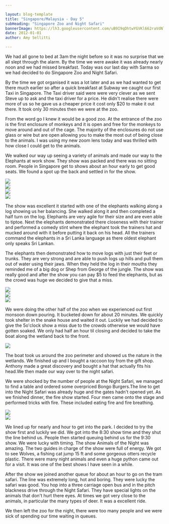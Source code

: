 ```yaml
---

layout: blog-template
title: "Singapore/Malaysia - Day 5"
subHeading: "Singapore Zoo and Night Safari"
bannerImage: https://lh3.googleusercontent.com/uB9I9qDhtwYGVKl662raVdNlVFuY2kzOUqoOgbTiGHx7wH8udIqRyGcxBe84ySIkJkPK1gWUwW5g65ibnFjplARJ9UOEPSy69HwdEFwHFScR4pmWPvXSLepvxwNIhtd0See9J8_OYg
date: 2012-01-01
author: Amy Sellitti

---
```


We had all gone to bed at 3am the night before so it was no surprise that we all slept through the alarm. By the time we were awake it was already nearly noon and we had missed breakfast. Today was our last day with Sarma so we had decided to do Singapore Zoo and Night Safari. 

By the time we got organised it was a lot later and as we had wanted to get there much earlier so after a quick breakfast at Subway we caught our first Taxi in Singapore. The Taxi driver said were were very clever as we sent Steve up to ask and the taxi driver for a price. He didn't realise there were more of us so he gave us a cheaper price it cost only $20 to make it out there. It took only 30 minutes then we were at the zoo.

From the word go I knew it would be a good zoo. At the entrance of the zoo is the first enclosure of monkeys and it is open and free for the monkeys to move around and out of the cage. The majority of the enclosures do not use glass or wire but are open allowing you to make the most out of being close to the animals. I was using my new zoom lens today and was thrilled with how close I could get to the animals. 

We walked our way up seeing a variety of animals and made our way to the Elephants at work show. They show was packed and there was no sitting room. People in Singapore get to shows about an hour early to get good seats. We found a spot up the back and settled in for the show.

<div class="center-image"><img src="https://lh3.googleusercontent.com/ev9mTL2trPx9pBDxsepH8AJfpaoUcn8pGI7fOuZPNu8W_xx4XBThBLoP7TBJYRSHZEoKuKY_HB2h-jwxM0XBw1Zu_SI_FNcb9Yudu4XDoWfAnyBP-f9JEb9cRYJOSVsEbNYiOMboFQ" /></div>
<div class="center-image"><img src="https://lh3.googleusercontent.com/O1cvmJADtjn6q-hWpAxdZUHqeBSaG8AhA84zOKiUvnMa-ZC-Y19gIDNs3WfU8RdMzQzwaOylQFWow41LYbZGuiTHQ3Q7Pj-eGERY2HCXictRqELOlgNWlz8RhAXPVFxj-eOUOE3Qqg" /></div>
<div class="center-image"><img src="https://lh3.googleusercontent.com/l-u5sbghPeRLDExqGYaOVR9PSbo5wxhhky1rcqOV3OwumFk9ZCaX_y7tcgzVMkA_7NjcQX1LXaQl1fGrhbyIRPMJ-uZSKTaLitBjKw4SFuSkeh-C32aUVR58UtvOZDXLZ-1aEbxEAw" /></div>
<div class="center-image"><img src="https://lh3.googleusercontent.com/IvnY5qxnJqiEq5f6qgmbET5jqlVpIYiGadyJ59AWjh7ZNV1k6yyT4oNJXCBT3T22KEb2likQ01QR6_D7yUPxSJRSDSIcf_5-cjh0lfG1PaOC-0eECQbVkAzTumysHuMW7pouNWMzoA" /></div>

The show was excellent it started with one of the elephants walking along a log showing us her balancing. She walked along it and then completed a half turn on the log. Elephants are very agile for their size and are even able to tiptoe. Next the elephants demonstrated there closeness with their trainer and performed a comedy stint where the elephant took the trainers hat and mucked around with it before putting it back on his head. All the trainers command the elephants in a Sri Lanka language as there oldest elephant only speaks Sri Lankan. 

The elephants then demonstrated how to move logs with just their feet or trunks. They are very strong and are able to push logs up hills and pull them out of water using their jaws. When they held the log in their mouths they reminded me of a big dog or Shep from George of the jungle. The show was really good and after the show you can pay $5 to feed the elephants, but as the crowd was huge we decided to give that a miss.

<div class="center-image"><img src="https://lh3.googleusercontent.com/aAhJIhtb5td0i5XQWqLj9gUnX5peo0bPySurFudTkzLMFlbwicia-XjBeBlHAmWtv9rhM5IxjVp2a5CouEDUUWoUYzjs0Md5o4a1kqvqxO3O6YlqxFTUrVzyDinSdZ0cys-j9pi1Aw" /></div>
<div class="center-image"><img src="https://lh3.googleusercontent.com/ZXHna4tFYwfm5LMW0XF_uKp2XvQFjAjN7wr0z9ZgJ8Sj26VA4tFYM39T_nbesXQnFavneZ9aQikhpTqk5yW1Hv69DQFX-y4JuOWJySGZTQu52TKAJm_DDg7jHbhOzdPZxKT8uCM73g" /></div>
<div class="center-image"><img src="https://lh3.googleusercontent.com/K1G6yeHB4wKE9jyujReQ5NZm8Lbcz2x1qAh0RofTTAHpiqS_sOwKYsNyNuEqNpn1njjZOpEBq5M6mLMu4icKt7dGaOIbqe9fGJDAEB4R6rzYkg1rTX4Fq7rUcP4LzjekayRGTyAdEg" /></div>

We were doing the other half of the zoo when we experienced out first monsoon down pouring. It bucketed down for about 20 minutes. We quickly took shelter in the snake house and waited it out. Luckily we had decided to give the 5o'clock show a miss due to the crowds otherwise we would have gotten soaked. We only had half an hour til closing and decided to take the boat along the wetland back to the front. 

<div class="center-image"><img src="https://lh3.googleusercontent.com/UQhr5I8u7SLziaBH6Nhw_LIQjwYaA4C7YABbdo59i_sOT9M8Epw_WZG13oFUVdl-AWsMe9A3qxQbZA66xmCyuBicNGQN4JmYqMUbBYIacHjcBNxLTAMQOzqpiLRcxzM55bgscugKnw" /></div>

The boat took us around the zoo perimeter and showed us the nature in the wetlands. We finished up and I bought a raccoon toy from the gift shop. Anthony made a great discovery and bought a hat that actually fits his head.We then made our way over to the night safari. 

We were shocked by the number of people at the Night Safari, we managed to find a table and ordered some overpriced Bongo Burgers.The line to get into the Night Safari was already huge and the gates hadn't opened yet. As we finished dinner, the fire show started. Four men came onto the stage and performed tricks with fire. These included eating fire and fire breathing.

<div class="center-image"><img src="https://lh3.googleusercontent.com/uIFPm2m5zAHt0g7iEJJxBExR_iTYvbvgLndTE5JTxX4yuLWtV3ayuz8Dk88QRc63gLtl7lqPqAH_s74jl3xC-ePDwL937IRj9VdS63JMeGMy9wACEo1HCiSEB0a45rhQNngYuJ_U4w" /></div>
<div class="center-image"><img src="https://lh3.googleusercontent.com/uB9I9qDhtwYGVKl662raVdNlVFuY2kzOUqoOgbTiGHx7wH8udIqRyGcxBe84ySIkJkPK1gWUwW5g65ibnFjplARJ9UOEPSy69HwdEFwHFScR4pmWPvXSLepvxwNIhtd0See9J8_OYg" /></div>

We lined up for nearly and hour to get into the park. I decided to try the show first and luckily we did. We got into the 8:30 show time and they shut the line behind us. People then started queuing behind us for the 9:30 show. We were lucky with timing. The show Animals of the Night was amazing. The two guides in charge of the show were full of energy. We got to see Wolves, a fishing cat jump 15 ft and some gorgeous otters recycle plastic. There were many night animals and even a huge python came out for a visit. It was one of the best shows I have seen in a while.

After the show we joined another queue for about an hour to go on the tram safari. The line was extremely long, hot and boring. They were lucky the safari was good. You hop into a three carriage open bus and in the pitch blackness drive through the Night Safari. They have special lights on the animals that don't hurt there eyes. At times we got very close to the animals, in particular the many types of deer. It was a excellent ride. 

We then left the zoo for the night, there were too many people and we were sick of spending our time waiting in queues.
